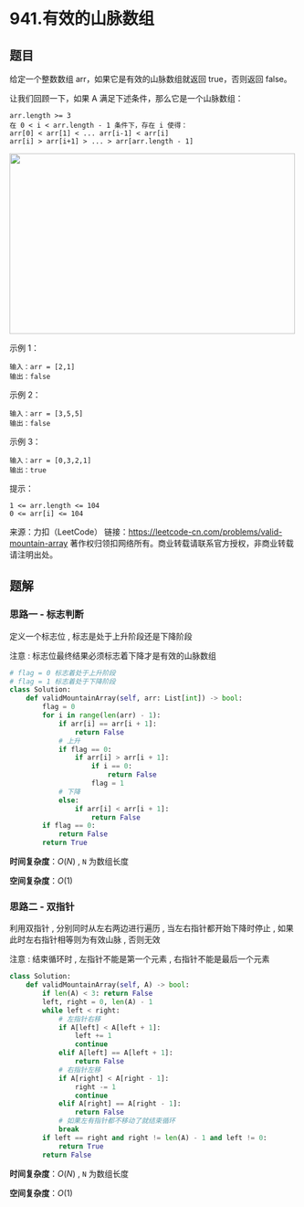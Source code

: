# 941.有效的山脉数组






<extoc></extoc>

## 题目

给定一个整数数组 arr，如果它是有效的山脉数组就返回 true，否则返回 false。

让我们回顾一下，如果 A 满足下述条件，那么它是一个山脉数组：
```
arr.length >= 3
在 0 < i < arr.length - 1 条件下，存在 i 使得：
arr[0] < arr[1] < ... arr[i-1] < arr[i]
arr[i] > arr[i+1] > ... > arr[arr.length - 1]
```
<img style="height: 316px; width: 500px;" src="https://assets.leetcode.com/uploads/2019/10/20/hint_valid_mountain_array.png" alt="">

示例 1：
```
输入：arr = [2,1]
输出：false
```
示例 2：
```
输入：arr = [3,5,5]
输出：false
```
示例 3：
```
输入：arr = [0,3,2,1]
输出：true
```

提示：
```
1 <= arr.length <= 104
0 <= arr[i] <= 104
```
来源：力扣（LeetCode）
链接：https://leetcode-cn.com/problems/valid-mountain-array
著作权归领扣网络所有。商业转载请联系官方授权，非商业转载请注明出处。

## 题解

### 思路一 - 标志判断

定义一个标志位 , 标志是处于上升阶段还是下降阶段

注意 : 标志位最终结果必须标志着下降才是有效的山脉数组

```python
# flag = 0 标志着处于上升阶段
# flag = 1 标志着处于下降阶段
class Solution:
    def validMountainArray(self, arr: List[int]) -> bool:
        flag = 0
        for i in range(len(arr) - 1):
            if arr[i] == arr[i + 1]:
                return False
            # 上升
            if flag == 0:
                if arr[i] > arr[i + 1]:
                    if i == 0:
                        return False
                    flag = 1
            # 下降
            else:
                if arr[i] < arr[i + 1]:
                    return False
        if flag == 0:
            return False
        return True
```

**时间复杂度**：$O(N)$ , `N` 为数组长度

**空间复杂度**：$O(1)$

### 思路二 - 双指针

利用双指针 , 分别同时从左右两边进行遍历 , 当左右指针都开始下降时停止 , 如果此时左右指针相等则为有效山脉 , 否则无效

注意 : 结束循环时 , 左指针不能是第一个元素 , 右指针不能是最后一个元素

```python
class Solution:
    def validMountainArray(self, A) -> bool:
        if len(A) < 3: return False
        left, right = 0, len(A) - 1
        while left < right:
            # 左指针右移
            if A[left] < A[left + 1]:
                left += 1
                continue
            elif A[left] == A[left + 1]:
                return False
            # 右指针左移
            if A[right] < A[right - 1]:
                right -= 1
                continue
            elif A[right] == A[right - 1]:
                return False
            # 如果左有指针都不移动了就结束循环
            break
        if left == right and right != len(A) - 1 and left != 0:
            return True
        return False
```

**时间复杂度**：$O(N)$ , `N` 为数组长度

**空间复杂度**：$O(1)$